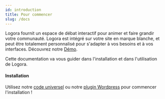 ```yaml
---
id: introduction
title: Pour commencer
slug: /docs
---
```


Logora fournit un espace de débat interactif pour animer et faire grandir votre communauté. Logora est intégré sur votre site en marque blanche, et peut être totalement personnalisé pour s'adapter à vos besoins et à vos interfaces. Découvrez notre [Démo](https://demo.logora.fr).

Cette documentation va vous guider dans l'installation et dans l'utilisation de Logora.

#### Installation

Utilisez notre [code universel](installation/javascript-sdk.md) ou notre [plugin Wordpress](installation/wordpress.md) pour commencer l'installation !